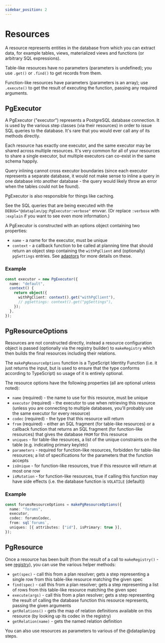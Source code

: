 ```yaml
---
sidebar_position: 2
---
```


# Resources

A resource represents entities in the database from which you can extract data,
for example tables, views, materialized views and functions (or arbitrary SQL
expressions).

Table-like resources have no parameters (parameters is undefined); you use
`.get()` or `.find()` to get records from them.

Function-like resources have parameters (parameters is an array); use
`.execute()` to get the result of executing the function, passing any required
arguments.

## PgExecutor

A PgExecutor ("executor") represents a PostgreSQL database connection. It is
used by the various step classes (via their resources) in order to issue SQL
queries to the database. It's rare that you would ever call any of its methods
directly.

Each resource has exactly one executor, and the same executor may be shared
across multiple resources. It's very common for all of your resources to share
a single executor, but multiple executors can co-exist in the same schema
happily.

Query inlining cannot cross executor boundaries (since each executor represents
a separate database, it would not make sense to inline a query in one database
into another database - the query would likely throw an error when the tables
could not be found).

PgExecutor is also responsible for things like caching.

See the SQL queries that are being executed with the
`DEBUG="@dataplan/pg:PgExecutor:verbose"` envvar. (Or replace `:verbose` with
`:explain` if you want to see even more information.)

A PgExecutor is constructed with an options object containing two properties:

- `name` - a name for the executor, must be unique
- `context` - a callback function to be called at planning time that should
  return an object step containing the `withPgClient` and (optionally)
  `pgSettings` entries. See [adaptors](../adaptors) for more details on these.

### Example

```ts
const executor = new PgExecutor({
  name: "default",
  context() {
    return object({
      withPgClient: context().get("withPgClient"),
      // pgSettings: context().get("pgSettings"),
    });
  },
});
```

## PgResourceOptions

Resources are not constructed directly, instead a resource configuration object
is passed (optionally via the registry builder) to `makeRegistry` which then
builds the final resources including their relations.

The `makePgResourceOptions` function is a TypeScript Identity Function (i.e. it
just returns the input, but is used to ensure that the type conforms according
to TypeScript) so usage of it is entirely optional.

The resource options have the following properties (all are optional unless noted):

- `name` (required) - the name to use for this resource, must be unique
- `executor` (required) - the executor to use when retrieving this resource (unless you are connecting to multiple databases, you'll probably use the same executor for every resource)
- `codec` (required) - the type that this resource will return
- `from` (required) - either an SQL fragment (for table-like resources) or a callback function that returns an SQL fragment (for function-like resources) that gives the database `FROM` for this resource
- `uniques` - for table-like resources, a list of the unique constraints on the table (e.g. indicating primary key/etc)
- `parameters` - required for function-like resources, forbidden for table-like resources; a list of specifications for the parameters that the function accepts
- `isUnique` - for function-like resources, true if this resource will return at most one row
- `isMutation` - for function-like resources, true if calling this function may have side effects (i.e. the database function is `VOLATILE` (default))

### Example

```ts
const forumsResourceOptions = makePgResourceOptions({
  name: "forums",
  executor,
  codec: forumsCodec,
  from: sql`forums`,
  uniques: [{ attributes: ["id"], isPrimary: true }],
});
```

## PgResource

Once a resource has been built (from the result of a call to `makeRegistry()` -
see [registry](./index.md)), you can use the various helper methods:

- `get(spec)` - call this from a plan resolver; gets a step representing a single row from this table-like resource matching the given spec
- `find(spec)` - call this from a plan resolver; gets a step representing a list of rows from this table-like resource matching the given spec
- `execute(args)` - call this from a plan resolver; gets a step representing the result of calling the database function this resource represents, passing the given arguments
- `getRelations()` - gets the map of relation definitions available on this resource (by looking up its codec in the registry)
- `getRelation(name)` - gets the named relation definition

You can also use resources as parameters to various of the @dataplan/pg steps.
